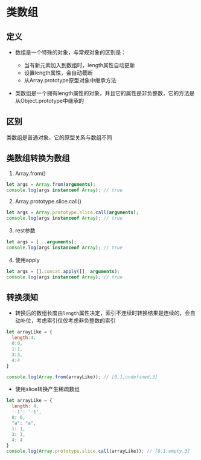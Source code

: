 # 类数组
## 定义

* 数组是一个特殊的对象，与常规对象的区别是：
  * 当有新元素加入到数组时，length属性自动更新
  * 设置length属性，会自动截断
  * 从Array.prototype原型对象中继承方法

* 类数组是一个拥有length属性的对象，并且它的属性是非负整数，它的方法是从Object.prototype中继承的

## 区别

类数组是普通对象，它的原型关系与数组不同

## 类数组转换为数组

1. Array.from()

```js
let args = Array.from(arguments);
console.log(args instanceof Array); // true
```

2. Array.prototype.slice.call()

```js
let args = Array.prototype.slice.call(arguments);
console.log(args instanceof Array); // true
```

3. rest参数

```js
let args = [...arguments];
console.log(args instanceof Array); // true
```

4. 使用apply

```js
let args = [].concat.apply([], arguments);
console.log(args instanceof Array); // true
```

## 转换须知

* 转换后的数组长度由```length```属性决定，索引不连续时转换结果是连续的，会自动补位，考虑索引仅仅考虑非负整数的索引

```js
let arrayLike = {
  length:4,
  0:0,
  1:1,
  3:3,
  4:4
}

console.log(Array.from(arrayLike)); // [0,1,undefined,3]
```

* 使用slice转换产生稀疏数组

```js
let arrayLike = {
  length: 4,
  '-1': '-1',
  0: 0,
  "a": "a",
  1: 1,
  3: 3,
  4: 4
}
console.log(Array.prototype.slice.call(arrayLike)); // [0,1,empty,3]
```
